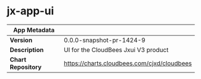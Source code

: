 # jx-app-ui

|App Metadata||
|---|---|
| **Version** | 0.0.0-snapshot-pr-1424-9 |
| **Description** | UI for the CloudBees Jxui V3 product |
| **Chart Repository** | https://charts.cloudbees.com/cjxd/cloudbees |
